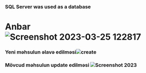 ### SQL Server was used as a database
# Anbar![Screenshot 2023-03-25 122817](https://user-images.githubusercontent.com/87228661/227706786-7f995370-35d4-4ca6-aa70-3c56d77de0f3.png)
### Yeni məhsulun əlavə edilməsi![create](https://user-images.githubusercontent.com/87228661/227707095-b098dc8e-ea37-4f17-8a1a-f07194c9a426.png)
### Mövcud məhsulun update edilməsi ![Screenshot 2023](https://user-images.githubusercontent.com/87228661/227706921-c45c6795-f1dc-4abe-a152-5341358a28b8.png)

